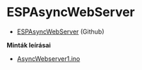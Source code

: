 # ESPAsyncWebServer 


- [ESPAsyncWebServer](https://github.com/me-no-dev/ESPAsyncWebServer) (Github)

**Minták leírásai**

- [AsyncWebserver1.ino](https://github.com/SanyiSay/ESP8266/wiki/Async-Webserver#offline-htm-f%C3%A1jlok-tesztel%C3%A9se)



